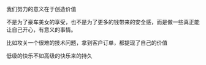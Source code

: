 我们努力的意义在于创造价值

不是为了豪车美女的享受，也不是为了更多的钱带来的安全感，而是做一些真正能让自己开心，有意义的事情。

比如攻关一个很难的技术问题，拿到客户订单，都提现了自己的价值

低级的快乐不如高级的快乐来的持久
